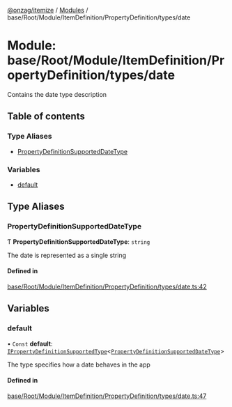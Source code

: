 [@onzag/itemize](../README.md) / [Modules](../modules.md) / base/Root/Module/ItemDefinition/PropertyDefinition/types/date

# Module: base/Root/Module/ItemDefinition/PropertyDefinition/types/date

Contains the date type description

## Table of contents

### Type Aliases

- [PropertyDefinitionSupportedDateType](base_Root_Module_ItemDefinition_PropertyDefinition_types_date.md#propertydefinitionsupporteddatetype)

### Variables

- [default](base_Root_Module_ItemDefinition_PropertyDefinition_types_date.md#default)

## Type Aliases

### PropertyDefinitionSupportedDateType

Ƭ **PropertyDefinitionSupportedDateType**: `string`

The date is represented as a single string

#### Defined in

[base/Root/Module/ItemDefinition/PropertyDefinition/types/date.ts:42](https://github.com/onzag/itemize/blob/59702dd5/base/Root/Module/ItemDefinition/PropertyDefinition/types/date.ts#L42)

## Variables

### default

• `Const` **default**: [`IPropertyDefinitionSupportedType`](../interfaces/base_Root_Module_ItemDefinition_PropertyDefinition_types.IPropertyDefinitionSupportedType.md)\<[`PropertyDefinitionSupportedDateType`](base_Root_Module_ItemDefinition_PropertyDefinition_types_date.md#propertydefinitionsupporteddatetype)\>

The type specifies how a date behaves in the app

#### Defined in

[base/Root/Module/ItemDefinition/PropertyDefinition/types/date.ts:47](https://github.com/onzag/itemize/blob/59702dd5/base/Root/Module/ItemDefinition/PropertyDefinition/types/date.ts#L47)
